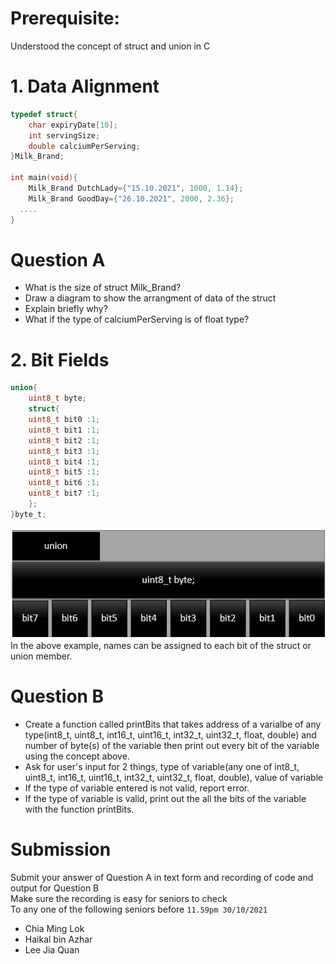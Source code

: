 # Prerequisite: 
Understood the concept of struct and union in C

# 1. Data Alignment
```C
typedef struct{
	char expiryDate[10];
	int servingSize;
	double calciumPerServing;
}Milk_Brand;

int main(void){
	Milk_Brand DutchLady={"15.10.2021", 1000, 1.14};
	Milk_Brand GoodDay={"26.10.2021", 2000, 2.36};
  ....
}
```
# Question A
- What is the size of struct Milk_Brand?
- Draw a diagram to show the arrangment of data of the struct
- Explain briefly why?
- What if the type of calciumPerServing is of float type?

# 2. Bit Fields
```C
union{
	uint8_t byte;
	struct{
	uint8_t bit0 :1;
	uint8_t bit1 :1;
	uint8_t bit2 :1;
	uint8_t bit3 :1;
	uint8_t bit4 :1;
	uint8_t bit5 :1;
	uint8_t bit6 :1;
	uint8_t bit7 :1;
	};
}byte_t;
```
![Bit Fields](image/bitfield.png)</br>
In the above example, names can be assigned to each bit of the struct or union member.</br>

# Question B
- Create a function called printBits that takes address of a varialbe of any type(int8_t, uint8_t, int16_t, uint16_t, int32_t, uint32_t, float, double)
  and number of byte(s) of the variable then print out every bit of the variable using the concept above.
- Ask for user's input for 2 things, type of variable(any one of int8_t, uint8_t, int16_t, uint16_t, int32_t, uint32_t, float, double), value of variable
- If the type of variable entered is not valid, report error.
- If the type of variable is valid, print out the all the bits of the variable with the function printBits.
  
# Submission
Submit your answer of Question A in text form and recording of code and output for Question B<br/>
Make sure the recording is easy for seniors to check<br/>
To any one of the following seniors before `11.59pm 30/10/2021`
- Chia Ming Lok
- Haikal bin Azhar
- Lee Jia Quan
